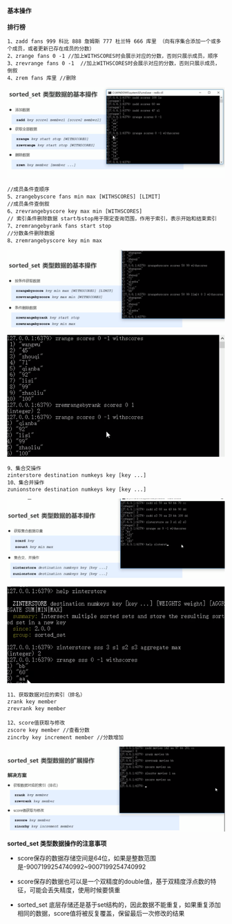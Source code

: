 #### 基本操作

**排行榜**

	1、zadd fans 999 科比 888 詹姆斯 777 杜兰特 666 库里 （向有序集合添加一个或多个成员，或者更新已存在成员的分数）
	2、zrange fans 0 -1 //加上WITHSCORES时会展示对应的分数，否则只展示成员，顺序
	3、zrevrange fans 0 -1  //加上WITHSCORES时会展示对应的分数，否则只展示成员，倒叙
	4、zrem fans 库里 //删除
![image-20200813215103045](img\image-20200813215103045.png)

	//成员条件查顺序
	5、zrangebyscore fans min max [WITHSCORES] [LIMIT] 
	//成员条件查倒叙
	6、zrevrangebyscore key max min [WITHSCORES]
	// 索引条件删除数据 start与stop用于限定查询范围，作用于索引，表示开始和结束索引
	7、zremrangebyrank fans start stop 
	//分数条件删除数据  
	8、zremrangebyscore key min max
![image-20200813215435404](img\image-20200813215435404.png)

<img src="img\image-20200813220154383.png" alt="image-20200813220154383" style="zoom: 80%;" />

	9、集合交操作
	zinterstore destination numkeys key [key ...]
	10、集合并操作
	zunionstore destination numkeys key [key ...]
![image-20200813220308041](img\image-20200813220308041.png)

![image-20200813220744026](img\image-20200813220744026.png)

	11、获取数据对应的索引（排名）
	zrank key member
	zrevrank key member
	
	12、score值获取与修改
	zscore key member //查看分数
	zincrby key increment member //分数增加
![image-20200813221207859](img\image-20200813221207859.png)

**sorted_set 类型数据操作的注意事项**

+ score保存的数据存储空间是64位，如果是整数范围是-9007199254740992~9007199254740992

+ score保存的数据也可以是一个双精度的double值，基于双精度浮点数的特征，可能会丢失精度，使用时候要慎重

+ sorted_set 底层存储还是基于set结构的，因此数据不能重复，如果重复添加相同的数据，score值将被反复覆盖，保留最后一次修改的结果